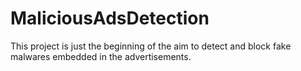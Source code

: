 # MaliciousAdsDetection
This project is just the beginning of the aim to detect and block fake malwares embedded in the advertisements.
